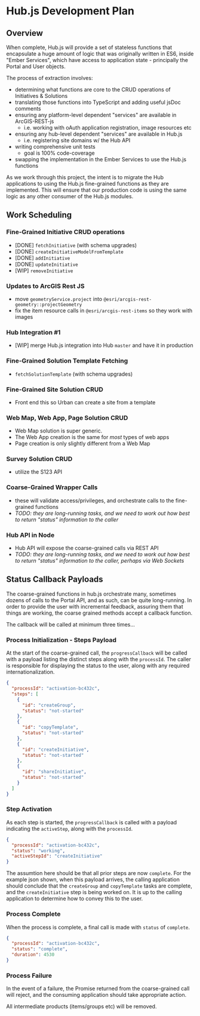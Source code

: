 # Hub.js Development Plan

## Overview
When complete, Hub.js will provide a set of stateless functions that encapsulate a huge amount of logic that was originally written in ES6, inside "Ember Services", which have access to application state - principally the Portal and User objects.

The process of extraction involves: 

- determining what functions are core to the CRUD operations of Initiatives & Solutions
- translating those functions into TypeScript and adding useful jsDoc comments
- ensuring any platform-level dependent "services" are available in ArcGIS-REST-js 
  - i.e. working with oAuth application registration, image resources etc
- ensuring any hub-level dependent "services" are available in Hub.js
  - i.e. registering site domains w/ the Hub API
- writing comprehensive unit tests
  - goal is 100% code-coverage
- swapping the implementation in the Ember Services to use the Hub.js functions

As we work through this project, the intent is to migrate the Hub applications to using the Hub.js fine-grained functions as they are implemented. This will ensure that our production code is using the same logic as any other consumer of the Hub.js modules.

## Work Scheduling

### Fine-Grained Initiative CRUD operations
- [DONE] `fetchInitiative` (with schema upgrades)
- [DONE] `createInitiativeModelFromTemplate`
- [DONE] `addInitiative`
- [DONE] `updateInitiative`
- [WIP] `removeInitiative`

### Updates to ArcGIS Rest JS
- move `geometryService.project` into `@esri/arcgis-rest-geometry::projectGeometry`
- fix the item resource calls in `@esri/arcgis-rest-items` so they work with images

### Hub Integration #1
- [WIP] merge Hub.js integration into Hub `master` and have it in production

### Fine-Grained Solution Template Fetching
- `fetchSolutionTemplate` (with schema upgrades)

### Fine-Grained Site Solution CRUD
- Front end this so Urban can create a site from a template

### Web Map, Web App, Page Solution CRUD
- Web Map solution is super generic.
- The Web App creation is the same for *most* types of web apps
- Page creation is only slightly different from a Web Map

### Survey Solution CRUD
- utilize the S123 API

### Coarse-Grained Wrapper Calls
- these will validate access/privileges, and orchestrate calls to the fine-grained functions
- *TODO: they are long-running tasks, and we need to work out how best to return "status" information to the caller*

### Hub API in Node
- Hub API will expose the coarse-grained calls via REST API
- *TODO: they are long-running tasks, and we need to work out how best to return "status" information to the caller, perhaps via Web Sockets*


## Status Callback Payloads

The coarse-grained functions in hub.js orchestrate many, sometimes dozens of calls to the Portal API, and as such, can be quite long-running. In order to provide the user with incremental feedback, assuring them that things are working, the coarse grained methods accept a callback function.

The callback will be called at minimum three times...

### Process Initialization - Steps Payload
At the start of the coarse-grained call, the `progressCallback` will be called with a payload listing the distinct steps along with the `processId`. The caller is responsible for displaying the status to the user, along with any required internationalization.

```json
{
  "processId": "activation-bc432c",
  "steps": [
    {
      "id": "createGroup",
      "status": "not-started"
    },
    {
      "id": "copyTemplate",
      "status": "not-started"
    },
    {
      "id": "createInitiative",
      "status": "not-started"
    },
    {
      "id": "shareInitiative",
      "status": "not-started"
    }
  ]
}

```

### Step Activation
As each step is started, the `progressCallback` is called with a payload indicating the `activeStep`, along with the `processId`. 

```json
{ 
  "processId": "activation-bc432c",
  "status": "working",
  "activeStepId": "createInitiative" 
}
```

The assumtion here should be that all prior steps are now `complete`. For the example json shown, when this payload arrives, the calling application should conclude that the `createGroup` and `copyTemplate` tasks are complete, and the `createInitiative` step is being worked on. It is up to the calling application to determine how to convey this to the user.

### Process Complete

When the process is complete, a final call is made with `status` of `complete`.

```json
{ 
  "processId": "activation-bc432c",
  "status": "complete",
  "duration": 4530
}
```

### Process Failure

In the event of a failure, the Promise returned from the coarse-grained call will reject, and the consuming application should take appropriate action.

All intermediate products (items/groups etc) will be removed.